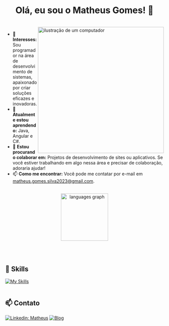 <h1 align = "center"> Olá, eu sou o Matheus Gomes! 👋  </h1>
<br>
<img src="https://raw.githubusercontent.com/MicaelliMedeiros/micaellimedeiros/master/image/computer-illustration.png" alt="ilustração de um computador" min-width="400px" max-width="400px" width="400px" align="right">

- 👀 **Interesses:** Sou programador na área de desenvolvimento de sistemas, apaixonado por criar soluções eficazes e inovadoras.
- 🌱 **Atualmente estou aprendendo:** Java, Angular e C#.
- 💞️ **Estou procurando colaborar em:** Projetos de desenvolvimento de sites ou aplicativos. Se você estiver trabalhando em algo nessa área e precisar de colaboração, adoraria ajudar!
- 📫 **Como me encontrar:** Você pode me contatar por e-mail em [matheus.gomes.silva2023@gmail.com](mailto:matheus.gomes.silva2023@gmail.com).
<br>
<div align="center">
  <img src="https://github-readme-stats.vercel.app/api/top-langs?username=MatheusGomes444&locale=en&hide_title=false&layout=compact&card_width=320&langs_count=5&theme=dracula&hide_border=false&order=2" height="150" alt="languages graph"  />
</div>

<br><br>
## 🚀 Skills
[![My Skills](https://skillicons.dev/icons?i=java,javascript,html,css,mysql,cs,angular)](https://skillicons.dev)<br><br>
## 📫 Contato

  
[![Linkedin: Matheus](https://img.shields.io/badge/-LINKEDIN-blue?style=flat-square&logo=Linkedin&logoColor=white&link=https://www.linkedin.com/in/matheus-gomes-da-silva-65080a2a0/)](https://www.linkedin.com/in/matheus-gomes-da-silva-65080a2a0/)
[![Blog](https://img.shields.io/badge/Instagram-E4405F?style=for-the-badge&logo=instagram&logoColor=black)](https://www.instagram.com/_mateuzz23/)
<!---
MatheusGomes444/MatheusGomes444 é um repositório ✨ especial ✨ porque o arquivo `README.md` (este arquivo) aparece no seu perfil do GitHub.
Você pode clicar no link de visualização para ver as suas mudanças.
--->
